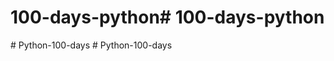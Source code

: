 # 100-days-python#   1 0 0 - d a y s - p y t h o n  
 #   P y t h o n - 1 0 0 - d a y s  
 #   P y t h o n - 1 0 0 - d a y s  
 